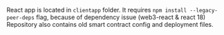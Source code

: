 React app is located in `clientapp` folder. It requires `npm install --legacy-peer-deps` flag, because of dependency issue (web3-react & react 18)
Repository also contains old smart contract config and deployment files.

